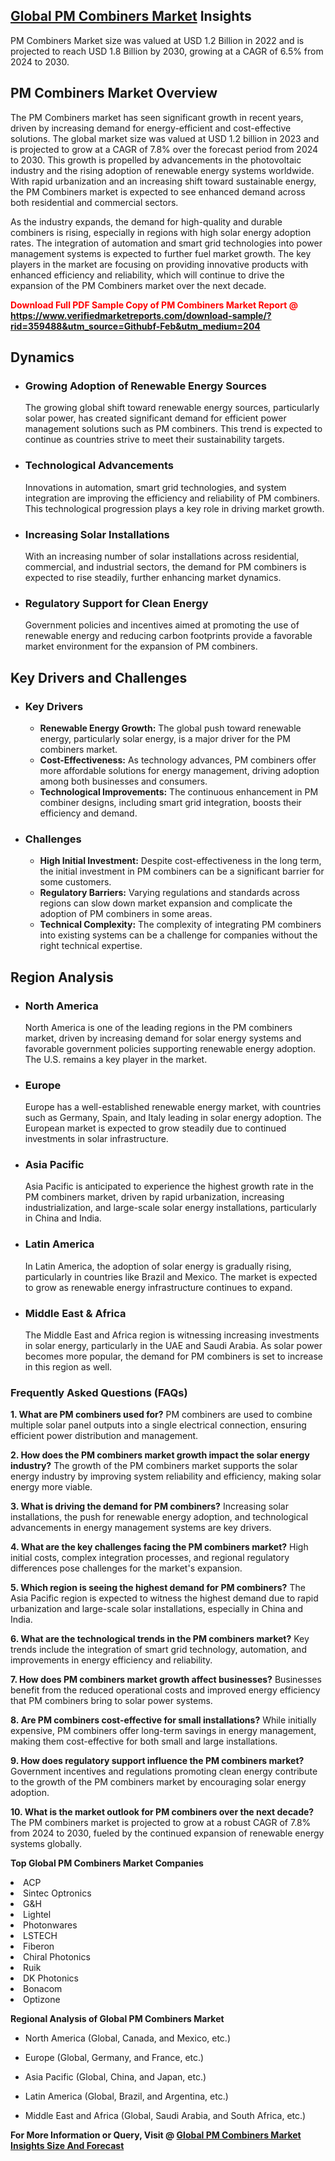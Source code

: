 <h2><a href="https://www.verifiedmarketreports.com/download-sample/?rid=359488&amp;utm_source=Githubf&amp;utm_medium=204" target="_blank">Global PM Combiners Market</a> Insights</h2><p>PM Combiners Market size was valued at USD 1.2 Billion in 2022 and is projected to reach USD 1.8 Billion by 2030, growing at a CAGR of 6.5% from 2024 to 2030.</p><p> <h2>PM Combiners Market Overview</h2> <p>The PM Combiners market has seen significant growth in recent years, driven by increasing demand for energy-efficient and cost-effective solutions. The global market size was valued at USD 1.2 billion in 2023 and is projected to grow at a CAGR of 7.8% over the forecast period from 2024 to 2030. This growth is propelled by advancements in the photovoltaic industry and the rising adoption of renewable energy systems worldwide. With rapid urbanization and an increasing shift toward sustainable energy, the PM Combiners market is expected to see enhanced demand across both residential and commercial sectors.</p> <p>As the industry expands, the demand for high-quality and durable combiners is rising, especially in regions with high solar energy adoption rates. The integration of automation and smart grid technologies into power management systems is expected to further fuel market growth. The key players in the market are focusing on providing innovative products with enhanced efficiency and reliability, which will continue to drive the expansion of the PM Combiners market over the next decade.</p> <p><strong><p><span class=""><span style="color: #ff0000;"><strong>Download Full PDF Sample Copy of PM Combiners Market Report</strong> @ </span><a href="https://www.verifiedmarketreports.com/download-sample/?rid=359488&amp;utm_source=Githubf-Feb&amp;utm_medium=204" target="_blank">https://www.verifiedmarketreports.com/download-sample/?rid=359488&amp;utm_source=Githubf-Feb&amp;utm_medium=204</a></span></p></strong></p> <h2>Dynamics</h2> <ul> <li><h3>Growing Adoption of Renewable Energy Sources</h3> The growing global shift toward renewable energy sources, particularly solar power, has created significant demand for efficient power management solutions such as PM combiners. This trend is expected to continue as countries strive to meet their sustainability targets. </li> <li><h3>Technological Advancements</h3> Innovations in automation, smart grid technologies, and system integration are improving the efficiency and reliability of PM combiners. This technological progression plays a key role in driving market growth. </li> <li><h3>Increasing Solar Installations</h3> With an increasing number of solar installations across residential, commercial, and industrial sectors, the demand for PM combiners is expected to rise steadily, further enhancing market dynamics. </li> <li><h3>Regulatory Support for Clean Energy</h3> Government policies and incentives aimed at promoting the use of renewable energy and reducing carbon footprints provide a favorable market environment for the expansion of PM combiners. </li> </ul> <h2>Key Drivers and Challenges</h2> <ul> <li><h3>Key Drivers</h3> <ul> <li><strong>Renewable Energy Growth:</strong> The global push toward renewable energy, particularly solar energy, is a major driver for the PM combiners market.</li> <li><strong>Cost-Effectiveness:</strong> As technology advances, PM combiners offer more affordable solutions for energy management, driving adoption among both businesses and consumers.</li> <li><strong>Technological Improvements:</strong> The continuous enhancement in PM combiner designs, including smart grid integration, boosts their efficiency and demand.</li> </ul> </li> <li><h3>Challenges</h3> <ul> <li><strong>High Initial Investment:</strong> Despite cost-effectiveness in the long term, the initial investment in PM combiners can be a significant barrier for some customers.</li> <li><strong>Regulatory Barriers:</strong> Varying regulations and standards across regions can slow down market expansion and complicate the adoption of PM combiners in some areas.</li> <li><strong>Technical Complexity:</strong> The complexity of integrating PM combiners into existing systems can be a challenge for companies without the right technical expertise.</li> </ul> </li> </ul> <h2>Region Analysis</h2> <ul> <li><h3>North America</h3> North America is one of the leading regions in the PM combiners market, driven by increasing demand for solar energy systems and favorable government policies supporting renewable energy adoption. The U.S. remains a key player in the market. </li> <li><h3>Europe</h3> Europe has a well-established renewable energy market, with countries such as Germany, Spain, and Italy leading in solar energy adoption. The European market is expected to grow steadily due to continued investments in solar infrastructure. </li> <li><h3>Asia Pacific</h3> Asia Pacific is anticipated to experience the highest growth rate in the PM combiners market, driven by rapid urbanization, increasing industrialization, and large-scale solar energy installations, particularly in China and India. </li> <li><h3>Latin America</h3> In Latin America, the adoption of solar energy is gradually rising, particularly in countries like Brazil and Mexico. The market is expected to grow as renewable energy infrastructure continues to expand. </li> <li><h3>Middle East & Africa</h3> The Middle East and Africa region is witnessing increasing investments in solar energy, particularly in the UAE and Saudi Arabia. As solar power becomes more popular, the demand for PM combiners is set to increase in this region as well. </li> </ul> <h3>Frequently Asked Questions (FAQs)</h3> <p><strong>1. What are PM combiners used for?</strong> PM combiners are used to combine multiple solar panel outputs into a single electrical connection, ensuring efficient power distribution and management.</p> <p><strong>2. How does the PM combiners market growth impact the solar energy industry?</strong> The growth of the PM combiners market supports the solar energy industry by improving system reliability and efficiency, making solar energy more viable.</p> <p><strong>3. What is driving the demand for PM combiners?</strong> Increasing solar installations, the push for renewable energy adoption, and technological advancements in energy management systems are key drivers.</p> <p><strong>4. What are the key challenges facing the PM combiners market?</strong> High initial costs, complex integration processes, and regional regulatory differences pose challenges for the market's expansion.</p> <p><strong>5. Which region is seeing the highest demand for PM combiners?</strong> The Asia Pacific region is expected to witness the highest demand due to rapid urbanization and large-scale solar installations, especially in China and India.</p> <p><strong>6. What are the technological trends in the PM combiners market?</strong> Key trends include the integration of smart grid technology, automation, and improvements in energy efficiency and reliability.</p> <p><strong>7. How does PM combiners market growth affect businesses?</strong> Businesses benefit from the reduced operational costs and improved energy efficiency that PM combiners bring to solar power systems.</p> <p><strong>8. Are PM combiners cost-effective for small installations?</strong> While initially expensive, PM combiners offer long-term savings in energy management, making them cost-effective for both small and large installations.</p> <p><strong>9. How does regulatory support influence the PM combiners market?</strong> Government incentives and regulations promoting clean energy contribute to the growth of the PM combiners market by encouraging solar energy adoption.</p> <p><strong>10. What is the market outlook for PM combiners over the next decade?</strong> The PM combiners market is projected to grow at a robust CAGR of 7.8% from 2024 to 2030, fueled by the continued expansion of renewable energy systems globally.</p> </p><p><strong>Top Global PM Combiners Market Companies</strong></p><div data-test-id=""><p><li>ACP</li><li> Sintec Optronics</li><li> G&H</li><li> Lightel</li><li> Photonwares</li><li> LSTECH</li><li> Fiberon</li><li> Chiral Photonics</li><li> Ruik</li><li> DK Photonics</li><li> Bonacom</li><li> Optizone</li></p><div><strong>Regional Analysis of&nbsp;Global PM Combiners Market</strong></div><ul><li dir="ltr"><p dir="ltr">North America&nbsp;(Global, Canada, and Mexico, etc.)</p></li><li dir="ltr"><p dir="ltr">Europe (Global, Germany, and France, etc.)</p></li><li dir="ltr"><p dir="ltr">Asia Pacific&nbsp;(Global, China, and Japan, etc.)</p></li><li dir="ltr"><p dir="ltr">Latin America&nbsp;(Global, Brazil, and Argentina, etc.)</p></li><li dir="ltr">Middle East and Africa&nbsp;(Global, Saudi Arabia, and South Africa, etc.)</li></ul><p><strong>For More Information or Query, Visit @&nbsp;</strong><strong><a href="https://www.verifiedmarketreports.com/product/pm-combiners-market/?utm_source=Githubf&amp;utm_medium=204" target="_blank">Global PM Combiners Market Insights Size And Forecast</a></strong></p></div>
